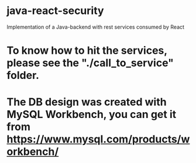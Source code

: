 # java-react-security
Implementation of a Java-backend with rest services consumed by React

# To know how to hit the services, please see the "./call_to_service" folder.

# The DB design was created with MySQL Workbench, you can get it from https://www.mysql.com/products/workbench/
